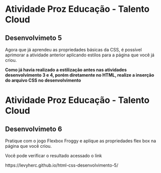 <h1>Atividade Proz Educação - Talento Cloud </h1>
<h2>Desenvolvimeto 5</h2>

<p>
Agora que já aprendeu as propriedades básicas da CSS, é possível aprimorar a atividade anterior aplicando estilos para a página que você já criou.
<p>
<p>
  <strong>Como já havia realizado a estilização antes nas atividades desenvolvimento 3 e 4, porém diretamente no HTML, realize a inserção do arquivo CSS no desenvolvimento </strong>
</p>

<h1>Atividade Proz Educação - Talento Cloud </h1>
<h2>Desenvolvimeto 6</h2>

<p>
  Pratique com o jogo Flexbox Froggy e aplique as propriedades flex box na página que você criou.
</p>

<p>Você pode verificar o resultado acessado o link</p>
<p>
  https://levyherc.github.io/html-css-desenvolvimento-5/
</p>
